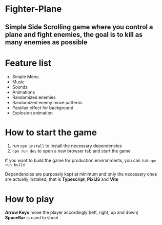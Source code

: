 # Fighter-Plane

## Simple Side Scrolling game where you control a plane and fight enemies, the goal is to kill as many enemies as possible


# Feature list
- Simple Menu
- Music
- Sounds
- Animations
- Randomized enemies
- Randomized enemy move patterns
- Parallax effect for background
- Explosion animation

# How to start the game
1. run `npm install` to install the necessary dependencies
2. `npm run dev` to open a new browser tab and start the game

If you want to build the game for production environments, you can run `npm run build`

Dependencies are purposely kept at minimum and only the necessary ones are actually installed, that is **Typescript**, **PixiJS** and **Vite**


# How to play
**Arrow Keys** move the player accordingly (left, right, up and down)
**SpaceBar** is used to shoot
